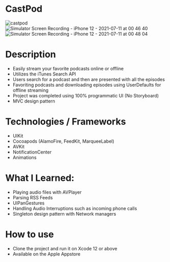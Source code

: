 # CastPod

![castpod](https://user-images.githubusercontent.com/47906114/125182813-29318580-e1df-11eb-84f0-86a12ff8830c.jpeg)
![Simulator Screen Recording - iPhone 12 - 2021-07-11 at 00 46 40](https://user-images.githubusercontent.com/47906114/125183084-77e01f00-e1e1-11eb-84f9-9b46f33edcd3.gif)
![Simulator Screen Recording - iPhone 12 - 2021-07-11 at 00 48 04](https://user-images.githubusercontent.com/47906114/125183101-ad850800-e1e1-11eb-8d86-70ed70d27db5.gif)

# Description

* Easily stream your favorite podcasts online or offline
* Utilizes the iTunes Search API
* Users search for a podcast and then are presented with all the episodes
* Favoriting podcasts and downloading episodes using UserDefaults for offline streaming
* Project was completed using 100% programmatic UI (No Storyboard)
* MVC design pattern

# Technologies / Frameworks

* UIKit
* Cocoapods (AlamoFire, FeedKit, MarqueeLabel)
* AVKit
* NotificationCenter
* Animations

# What I Learned:

* Playing audio files with AVPlayer
* Parsing RSS Feeds
* UIPanGestures
* Handling Audio Interruptions such as incoming phone calls
* Singleton design pattern with Network managers

# How to use

* Clone the project and run it on Xcode 12 or above
* Available on the Apple Appstore

